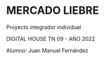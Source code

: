 # MERCADO LIEBRE

Proyecto integrador individual

DIGITAL HOUSE TN 09 - AÑO 2022

Alumno: Juan Manuel Fernández
